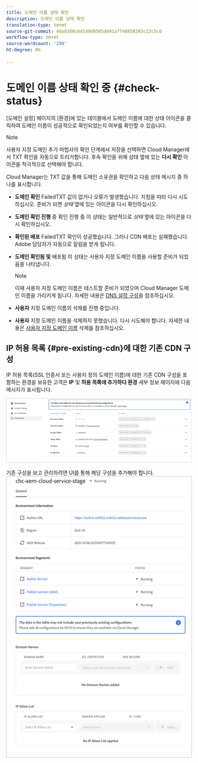 ```yaml
---
title: 도메인 이름 상태 확인
description: 도메인 이름 상태 확인
translation-type: tm+mt
source-git-commit: 40a0380c6d149d8565dd41a7f48858383c22c5c0
workflow-type: tm+mt
source-wordcount: '298'
ht-degree: 0%

---
```



# 도메인 이름 상태 확인 중 {#check-status}

[도메인 설정] 페이지의 [환경]에 있는 테이블에서 도메인 이름에 대한 상태 아이콘을 클릭하여 도메인 이름이 성공적으로 확인되었는지 여부를 확인할 수 있습니다.

>[!NOTE]
>사용자 지정 도메인 추가 마법사의 확인 단계에서 저장을 선택하면 Cloud Manager에서 TXT 확인을 자동으로 트리거합니다. 후속 확인을 위해 상태 옆에 있는 **다시 확인** 아이콘을 적극적으로 선택해야 합니다.

Cloud Manager는 TXT 값을 통해 도메인 소유권을 확인하고 다음 상태 메시지 중 하나를 표시합니다.

* **도메인 확인**
FailedTXT 값이 없거나 오류가 발생했습니다. 지침을 따라 다시 시도하십시오. 준비가 되면 
*상태* 옆에 있는 아이콘을 다시 확인하십시오.

* **도메인 확인 진행**
중 확인 진행 중 이 상태는 일반적으로 
*상태* 옆에 있는 아이콘을 다시 확인하십시오.

* **확인된 배포**
FailedTXT 확인이 성공했습니다. 그러나 CDN 배포는 실패했습니다. Adobe 담당자가 자동으로 알림을 받게 됩니다.

* **도메인 확인됨 및**
배포됨 이 상태는 사용자 지정 도메인 이름을 사용할 준비가 되었음을 나타냅니다.
   >[!NOTE]
   >이때 사용자 지정 도메인 이름은 테스트할 준비가 되었으며 Cloud Manager 도메인 이름을 가리키게 됩니다. 자세한 내용은 [DNS 설정 구성](/help/implementing/cloud-manager/custom-domain-names/configure-dns-settings.md)을 참조하십시오.

* **사용자**
지정 도메인 이름의 삭제를 진행 중입니다.

* **사용자**
지정 도메인 이름을 삭제하지 못했습니다. 다시 시도해야 합니다. 자세한 내용은 [사용자 지정 도메인 이름](/help/implementing/cloud-manager/custom-domain-names/delete-custom-domain-name.md) 삭제를 참조하십시오.


## IP 허용 목록 {#pre-existing-cdn}에 대한 기존 CDN 구성

IP 허용 목록(SSL 인증서 또는 사용자 정의 도메인 이름)에 대한 기존 CDN 구성을 포함하는 환경을 보유한 고객은 **IP** 및 **허용 목록에 추가하다 환경** 세부 정보 페이지에 다음 메시지가 표시됩니다.

![](/help/implementing/cloud-manager/assets/ip-allow-list-1.png)

기존 구성을 보고 관리하려면 UI를 통해 해당 구성을 추가해야 합니다.
![](/help/implementing/cloud-manager/assets/ip-allow-list-2.png)
